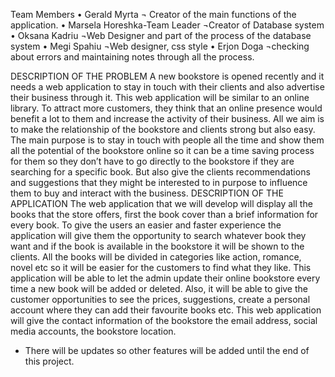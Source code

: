 Team Members
•	Gerald Myrta
¬ Creator of the main functions of the application.
•	Marsela Horeshka-Team Leader
¬Creator of Database system 
•	Oksana Kadriu 
¬Web Designer and part of the process of the database system 
•	Megi Spahiu
¬Web designer, css style 
•	Erjon Doga
¬checking about errors and maintaining notes through all the process.

DESCRIPTION OF THE PROBLEM
A new bookstore is opened recently and it needs a web application to stay in touch with their clients and also advertise their business through it. This web application will be similar to an online library. To attract more customers, they think that an online presence would benefit a lot to them and increase the activity of their business. 
All we aim is to make the relationship of the bookstore and clients strong but also easy. The main purpose is to stay in touch with people all the time and show them all the potential of the bookstore online so it can be a time saving process for them so they don’t have to go directly to the bookstore if they are searching for a specific book. But also give the clients recommendations and suggestions that they might be interested to in purpose to influence them to buy and interact with the business.
DESCRIPTION OF THE APPLICATION
The web application that we will develop will display all the books that the store offers, first the book cover than a brief information for every book. To give the users an easier and faster experience the application will give them the opportunity to search whatever book they want and if the book is available in the bookstore it will be shown to the clients. All the books will be divided in categories like action, romance, novel etc so it will be easier for the customers to find what they like. 
  This application will be able to let the admin update their online bookstore every time a new book will be added or deleted. Also, it will be able to give the customer opportunities to see the prices, suggestions, create a personal account where they can add their favourite books etc.
This web application will give the contact information of the bookstore the email address, social media accounts, the bookstore location.
* There will be updates so other features will be added until the end of this project.
